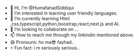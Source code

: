 - 👋 Hi, I’m @HumafahadSiddiqui
- 👀 I’m interested in learning user friendly languages.
- 🌱 I’m currently learning Html ,css,typescript,python,boostrap,react,next.js and AI.
- 💞️ I’m looking to collaborate on ...
- 📫 How to reach me through my linkindin mentioned above.
- 😄 Pronouns: ho ma😎 fayhad..
- ⚡ Fun fact: i m seriously serious..

<!---
HumafahadSidd/HumafahadSidd is a ✨ special ✨ repository because its `README.md` (this file) appears on your GitHub profile.
You can click the Preview link to take a look at your changes.
--->
